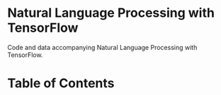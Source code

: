 # Natural Language Processing with TensorFlow
Code and data accompanying Natural Language Processing with TensorFlow.  
# Table of Contents

